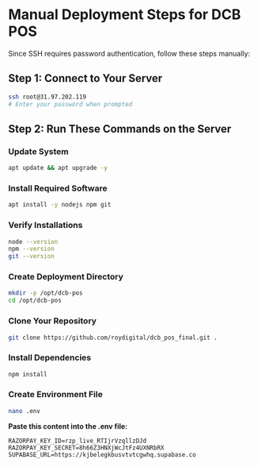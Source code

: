 # Manual Deployment Steps for DCB POS

Since SSH requires password authentication, follow these steps manually:

## Step 1: Connect to Your Server
```bash
ssh root@31.97.202.119
# Enter your password when prompted
```

## Step 2: Run These Commands on the Server

### Update System
```bash
apt update && apt upgrade -y
```

### Install Required Software
```bash
apt install -y nodejs npm git
```

### Verify Installations
```bash
node --version
npm --version
git --version
```

### Create Deployment Directory
```bash
mkdir -p /opt/dcb-pos
cd /opt/dcb-pos
```

### Clone Your Repository
```bash
git clone https://github.com/roydigital/dcb_pos_final.git .
```

### Install Dependencies
```bash
npm install
```

### Create Environment File
```bash
nano .env
```

**Paste this content into the .env file:**
```env
RAZORPAY_KEY_ID=rzp_live_RTIjrVzqllzDJd
RAZORPAY_KEY_SECRET=8h66Z3HNXjWcJtFz4UXNRbRX
SUPABASE_URL=https://kjbelegkbusvtvtcgwhq.supabase.co
